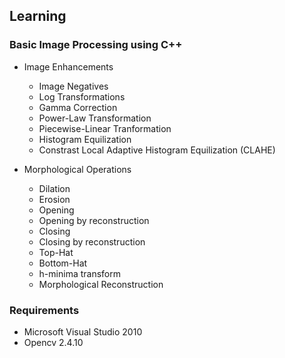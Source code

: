 ## Learning

### Basic Image Processing using C++ 
* Image Enhancements
  - Image Negatives
  - Log Transformations
  - Gamma Correction
  - Power-Law Transformation
  - Piecewise-Linear Tranformation
  - Histogram Equilization
  - Constrast Local Adaptive Histogram Equilization (CLAHE)
  
* Morphological Operations
  - Dilation
  - Erosion
  - Opening
  - Opening by reconstruction
  - Closing
  - Closing by reconstruction
  - Top-Hat
  - Bottom-Hat
  - h-minima transform
  - Morphological Reconstruction

### Requirements
* Microsoft Visual Studio 2010
* Opencv 2.4.10
